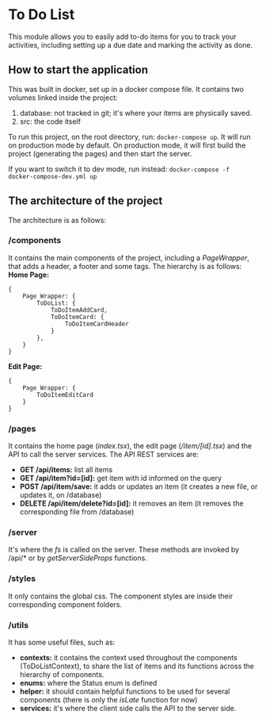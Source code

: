 # To Do List
This module allows you to easily add to-do items for you to track your activities, including setting up a due date and marking the activity as done.

## How to start the application
This was built in docker, set up in a docker compose file. It contains two volumes linked inside the project:
1. database: not tracked in git; it's where your items are physically saved.
2. src: the code itself

To run this project, on the root directory, run:
```docker-compose up```.
It will run on production mode by default. On production mode, it will first build the project (generating the pages) and then start the server.

If you want to switch it to dev mode, run instead:
```docker-compose -f docker-compose-dev.yml up```

## The architecture of the project
The architecture is as follows:

### /components
It contains the main components of the project, including a *PageWrapper*, that adds a header, a footer and some tags. The hierarchy is as follows:
**Home Page:** 
```
{
    Page Wrapper: {
        ToDoList: {
            ToDoItemAddCard,
            ToDoItemCard: {
                ToDoItemCardHeader
            }
        },
    }
}
```

**Edit Page:**
```
{
    Page Wrapper: {
        ToDoItemEditCard
    }
}
```

### /pages
It contains the home page (*index.tsx*), the edit page (*/item/[id].tsx*) and the API to call the server services. The API REST services are:
* **GET /api/items:** list all items
* **GET /api/item?id=[id]:** get item with id informed on the query
* **POST /api/item/save:** it adds or updates an item (it creates a new file, or updates it, on /database)
* **DELETE /api/item/delete?id=[id]:** it removes an item (it removes the corresponding file from /database)

### /server
It's where the *fs* is called on the server. These methods are invoked by /api/* or by *getServerSideProps* functions.

### /styles
It only contains the global css. The component styles are inside their corresponding component folders.

### /utils
It has some useful files, such as:
* **contexts:** it contains the context used throughout the components (ToDoListContext), to share the list of items and its functions across the hierarchy of components.
* **enums:** where the Status enum is defined
* **helper:** it should contain helpful functions to be used for several components (there is only the *isLate* function for now)
* **services:** it's where the client side calls the API to the server side.
